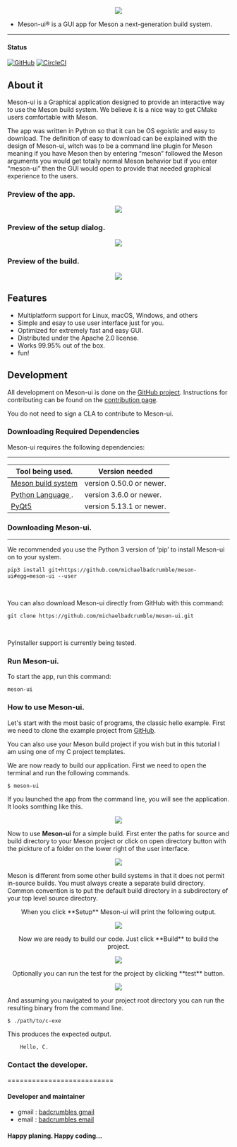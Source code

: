 <p align="center">
<img src="app/src/res/extra/mesonui_ic.png">
</p>

* Meson-ui® is a GUI app for Meson a next-generation build system.
----------------------------------------

#### Status

[![GitHub](https://img.shields.io/github/license/michaelbadcrumble/meson-ui.svg?color=blue)](https://github.com/michaelbadcrumble/meson-ui)
[![CircleCI](https://circleci.com/gh/michaelbadcrumble/meson-ui.svg?style=shield)](https://circleci.com/gh/michaelbadcrumble/meson-ui)


## About it

Meson-ui is a Graphical application designed to provide an interactive
way to use the Meson build system. We believe it is a nice way to get
CMake users comfortable with Meson.

The app was written in Python so that it can be OS egoistic and easy
to download.  The definition of easy to download can be explained with
the design of Meson-ui, witch was to be a command line plugin for Meson
meaning if you have Meson then by entering “meson” followed the Meson
arguments you would get totally normal Meson behavior but if you enter
“meson-ui” then the GUI would open to provide that needed graphical
experience to the users.


### Preview of the app.
<p align="center">
<img src="app/src/res/extra/preview-1.png">
</p>

### Preview of the setup dialog.
<p align="center">
<img src="app/src/res/extra/preview-2.png">
</p>

### Preview of the build.
<p align="center">
<img src="app/src/res/extra/preview-3.png">
</p>


## Features

*   Multiplatform support for Linux, macOS, Windows, and others
*   Simple and esay to use user interface just for you.
*   Optimized for extremely fast and easy GUI.
*   Distributed under the Apache 2.0 license.
*   Works 99.95% out of the box.
*   fun!


## Development

All development on Meson-ui is done on the [GitHub project](https://github.com/michaelbadcrumble/meson-ui). 
Instructions for contributing can be found on the [contribution page](contributing.md).

You do not need to sign a CLA to contribute to Meson-ui.


### Downloading Required Dependencies

Meson-ui requires the following dependencies:

-----------------------------------------------------------------------------------
| Tool being used.                                     |  Version needed          |
|------------------------------------------------------|--------------------------|
| [Meson build system](https://mesonbuild.com)         | version 0.50.0 or newer. |
| [Python Language   ](https://python.org).            | version 3.6.0 or newer.  |
| [PyQt5             ](https://pypi.org/project/PyQt5/)| version 5.13.1 or newer. |


### Downloading Meson-ui.
--------

We recommended you use the Python 3 version of ‘pip’ to
install Meson-ui on to your system.

```console
pip3 install git+https://github.com/michaelbadcrumble/meson-ui#egg=meson-ui --user
```
<br>

You can also download Meson-ui directly from GitHub with this command:

```console
git clone https://github.com/michaelbadcrumble/meson-ui.git
```
<br>

PyInstaller support is currently being tested.


### Run Meson-ui.

To start the app, run this command:

```console
meson-ui
```

### How to use Meson-ui.

Let's start with the most basic of programs, the classic hello
example. First we need to clone the example project from [GitHub](https://github.com/michaelbadcrumble/c-project.git).

You can also use your Meson build project if you wish but in this 
tutorial I am using one of my C project templates.

We are now ready to build our application. First we need
to open the terminal and run the following commands.

```console
$ meson-ui
```

If you launched the app from the command line, you will see the 
application.  It looks somthing like this.

<p align="center">
<img src="app/src/res/extra/tutorial-1.png">
</p>

Now to use **Meson-ui** for a simple build.  First enter the 
paths for source and build directory to your Meson project 
or click on open directory button with the pickture of a folder
on the lower right of the user interface.

<p align="center">
<img src="app/src/res/extra/tutorial-2.png">
</p>

Meson is different from some other build systems in that it
does not permit in-source builds. You must always create a separate
build directory. Common convention is to put the default build directory 
in a subdirectory of your top level source directory.

<p align="center">
When you click **Setup** Meson-ui will print the following output.
</p>

<p align="center">
<img src="app/src/res/extra/tutorial-3.png">
</p>

<p align="center">
Now we are ready to build our code.  Just click **Build** to build
the project.
</p>

<p align="center">
<img src="app/src/res/extra/tutorial-4.png">
</p>

<p align="center">
Optionally you can run the test for the project by clicking **test**
button.
</p>

<p align="center">
<img src="app/src/res/extra/tutorial-5.png">
</p>


And assuming you navigated to your project root directory you 
can run the resulting binary from the command line.

```console
$ ./path/to/c-exe
```

This produces the expected output.

```console
    Hello, C.
```

### Contact the developer.
==========================

#### Developer and maintainer

- gmail : [badcrumbles gmail](mailto:michaelbrockus@gmail.com)
- email : [badcrumbles email](mailto:michaelbrockus@icloud.com)

#### Happy planing.  Happy coding...
